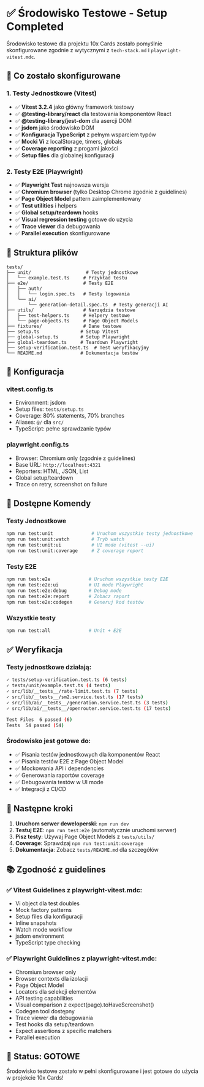 # ✅ Środowisko Testowe - Setup Completed

Środowisko testowe dla projektu 10x Cards zostało pomyślnie skonfigurowane zgodnie z wytycznymi z `tech-stack.md` i `playwright-vitest.mdc`.

## 🎯 Co zostało skonfigurowane

### 1. Testy Jednostkowe (Vitest)
- ✅ **Vitest 3.2.4** jako główny framework testowy
- ✅ **@testing-library/react** dla testowania komponentów React
- ✅ **@testing-library/jest-dom** dla asercji DOM
- ✅ **jsdom** jako środowisko DOM
- ✅ **Konfiguracja TypeScript** z pełnym wsparciem typów
- ✅ **Mocki Vi** z localStorage, timers, globals
- ✅ **Coverage reporting** z progami jakości
- ✅ **Setup files** dla globalnej konfiguracji

### 2. Testy E2E (Playwright)
- ✅ **Playwright Test** najnowsza wersja
- ✅ **Chromium browser** (tylko Desktop Chrome zgodnie z guidelines)
- ✅ **Page Object Model** pattern zaimplementowany
- ✅ **Test utilities** i helpers
- ✅ **Global setup/teardown** hooks
- ✅ **Visual regression testing** gotowe do użycia
- ✅ **Trace viewer** dla debugowania
- ✅ **Parallel execution** skonfigurowane

## 📂 Struktura plików

```
tests/
├── unit/                    # Testy jednostkowe
│   └── example.test.ts     # Przykład testu
├── e2e/                    # Testy E2E
│   ├── auth/
│   │   └── login.spec.ts   # Testy logowania
│   └── ai/
│       └── generation-detail.spec.ts  # Testy generacji AI
├── utils/                  # Narzędzia testowe
│   ├── test-helpers.ts     # Helpery testowe
│   └── page-objects.ts     # Page Object Models
├── fixtures/               # Dane testowe
├── setup.ts               # Setup Vitest
├── global-setup.ts        # Setup Playwright
├── global-teardown.ts     # Teardown Playwright
├── setup-verification.test.ts  # Test weryfikacyjny
└── README.md              # Dokumentacja testów
```

## 🔧 Konfiguracja

### vitest.config.ts
- Environment: jsdom
- Setup files: `tests/setup.ts`
- Coverage: 80% statements, 70% branches
- Aliases: `@/` dla `src/`
- TypeScript: pełne sprawdzanie typów

### playwright.config.ts
- Browser: Chromium only (zgodnie z guidelines)
- Base URL: `http://localhost:4321`
- Reporters: HTML, JSON, List
- Global setup/teardown
- Trace on retry, screenshot on failure

## 📝 Dostępne Komendy

### Testy Jednostkowe
```bash
npm run test:unit              # Uruchom wszystkie testy jednostkowe
npm run test:unit:watch        # Tryb watch
npm run test:unit:ui           # UI mode (vitest --ui)
npm run test:unit:coverage     # Z coverage report
```

### Testy E2E
```bash
npm run test:e2e              # Uruchom wszystkie testy E2E
npm run test:e2e:ui           # UI mode Playwright
npm run test:e2e:debug        # Debug mode
npm run test:e2e:report       # Zobacz raport
npm run test:e2e:codegen      # Generuj kod testów
```

### Wszystkie testy
```bash
npm run test:all              # Unit + E2E
```

## ✅ Weryfikacja

### Testy jednostkowe działają:
```bash
✓ tests/setup-verification.test.ts (6 tests)
✓ tests/unit/example.test.ts (4 tests)  
✓ src/lib/__tests__/rate-limit.test.ts (7 tests)
✓ src/lib/__tests__/sm2.service.test.ts (17 tests)
✓ src/lib/ai/__tests__/generation.service.test.ts (3 tests)
✓ src/lib/ai/__tests__/openrouter.service.test.ts (17 tests)

Test Files  6 passed (6)
Tests  54 passed (54)
```

### Środowisko jest gotowe do:
- ✅ Pisania testów jednostkowych dla komponentów React
- ✅ Pisania testów E2E z Page Object Model
- ✅ Mockowania API i dependencies
- ✅ Generowania raportów coverage
- ✅ Debugowania testów w UI mode
- ✅ Integracji z CI/CD

## 🚀 Następne kroki

1. **Uruchom serwer deweloperski**: `npm run dev`
2. **Testuj E2E**: `npm run test:e2e` (automatycznie uruchomi serwer)
3. **Pisz testy**: Używaj Page Object Models z `tests/utils/`
4. **Coverage**: Sprawdzaj `npm run test:unit:coverage`
5. **Dokumentacja**: Zobacz `tests/README.md` dla szczegółów

## 📚 Zgodność z guidelines

### ✅ Vitest Guidelines z playwright-vitest.mdc:
- Vi object dla test doubles
- Mock factory patterns
- Setup files dla konfiguracji
- Inline snapshots
- Watch mode workflow
- jsdom environment
- TypeScript type checking

### ✅ Playwright Guidelines z playwright-vitest.mdc:
- Chromium browser only
- Browser contexts dla izolacji
- Page Object Model
- Locators dla selekcji elementów
- API testing capabilities
- Visual comparison z expect(page).toHaveScreenshot()
- Codegen tool dostępny
- Trace viewer dla debugowania
- Test hooks dla setup/teardown
- Expect assertions z specific matchers
- Parallel execution

## 🎉 Status: GOTOWE

Środowisko testowe zostało w pełni skonfigurowane i jest gotowe do użycia w projekcie 10x Cards!
